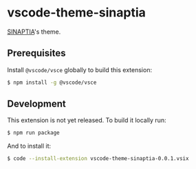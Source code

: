 # vscode-theme-sinaptia

[SINAPTIA](https://sinaptia.dev)'s theme.

## Prerequisites

Install `@vscode/vsce` globally to build this extension:

```bash
$ npm install -g @vscode/vsce
```

## Development

This extension is not yet released. To build it locally run:

```bash
$ npm run package
```

And to install it:

```bash
$ code --install-extension vscode-theme-sinaptia-0.0.1.vsix
```
